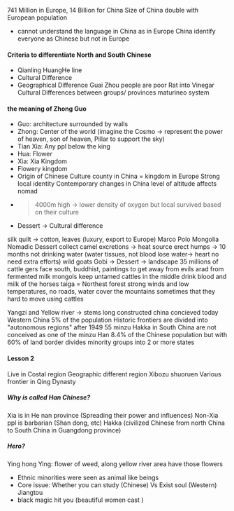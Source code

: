 741 Million in Europe, 14 Billion for China
Size of China double with European population
- cannot understand the language in China as in Europe
China identify everyone as Chinese but not in Europe
#### Criteria to differentiate North and South Chinese
- Qianling HuangHe line
- Cultural Difference
- Geographical Difference
Guai Zhou people are poor
Rat into Vinegar 
Cultural Differences between groups/ provinces
maturineo system 
#### the meaning of Zhong Guo
- Guo: architecture surrounded by walls
-  Zhong: Center of the world (imagine the Cosmo -> represent the power of heaven, son of heaven, Pillar to support the sky)
- Tian Xia: Any ppl below the king
- Hua: Flower
- Xia: Xia Kingdom
- Flowery kingdom
- Origin of Chinese Culture
county in China = kingdom in Europe
Strong local identity
Contemporary changes in China
level of altitude affects nomad
- >4000m high -> lower density of oxygen but local survived based on their culture
- Dessert -> Cultural difference

silk quilt -> cotton, leaves (luxury, export to Europe)
Marco Polo
Mongolia Nomadic Dessert
collect camel excretions -> heat source
erect humps -> 10 months not drinking water (water tissues, not blood lose water-> heart no need extra efforts)
wild goats
Gobi -> Dessert -> landscape
35 millions of cattle
gers face south, buddhist, paintings to get away from evils
arad from fermented milk
mongols keep untamed cattles in the middle
drink blood and milk of the horses
taiga = Northest forest strong winds and low temperatures, no roads, water cover the mountains sometimes that they hard to move using cattles

Yangzi and Yellow river -> stems long constructed china concieved today
Western China 5% of the population
Historic frontiers are divided into "autonomous regions" after 1949
55 minzu
Hakka in South China are not conceived as one of the minzu
Han 8.4% of the Chinese population but with 60% of land
border divides minority groups into 2 or more states

#### Lesson 2
Live in Costal region
Geographic different region
Xibozu  shuoruen
Various frontier in Qing Dynasty
##### Why is called Han Chinese?
Xia is in He nan province (Spreading their power and influences)
Non-Xia ppl is barbarian (Shan dong, etc)
Hakka (civilized Chinese from north China to South China in Guangdong province)
##### Hero?
Ying hong
Ying: flower of weed, along yellow river area have those flowers
- Ethnic minorities were seen as animal like beings
- Core issue: Whether you can study (Chinese) Vs Exist soul (Western)
Jiangtou
- black magic hit you (beautiful women cast )
